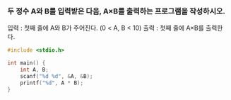 ### 두 정수 A와 B를 입력받은 다음, A×B를 출력하는 프로그램을 작성하시오.

입력 : 첫째 줄에 A와 B가 주어진다. (0 < A, B < 10)
출력 : 첫째 줄에 A×B를 출력한다.

```c
#include <stdio.h>

int main() {
	int A, B;
	scanf("%d %d", &A, &B);
	printf("%d", A * B);
}
```
